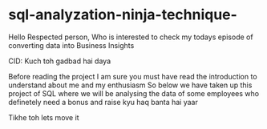 # sql-analyzation-ninja-technique-

Hello Respected person, Who is interested to check my todays episode of converting data into Business Insights 

CID: Kuch toh gadbad hai daya 

Before reading the project I am sure you must have read the introduction to understand about me and my enthusiasm
So below we have taken up this project of SQL where we will be analysing the data of some employees who definetely need a bonus and raise kyu haq banta hai yaar 

Tikhe toh lets move it 
